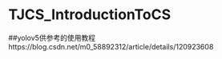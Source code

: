 # TJCS_IntroductionToCS
##yolov5供参考的使用教程https://blog.csdn.net/m0_58892312/article/details/120923608

